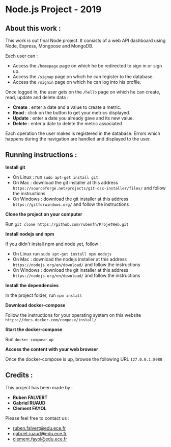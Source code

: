 # Node.js Project - 2019


## About this work :

This work is out final Node project. It consists of a web API dashboard using Node, Express, Mongoose and MongoDB.

Each user can :

* Access the `/homepage` page on which he be redirected to sign in or sign up.
* Access the `/signup` page on which he can register to the database.
* Access the `/signin` page on which he can log into his profile.

Once logged in, the user gets on the `/hello` page on which he can create, read, update and delete data :

* __Create__ : enter a date and a value to create a metric. 
* __Read__ : click on the button to get your metrics displayed. 
* __Update__ : enter a date you already gave and its new value. 
* __Delete__ : enter a date to delete the metric associated

Each operation the user makes is registered in the database.
Errors which happens during the navigation are handled and displayed to the user.


## Running instructions :

__Install git__

* On Linux : run `sudo apt-get install git`
* On Mac : download the git installer at this address `https://sourceforge.net/projects/git-osx-installer/files/` and follow the instructions
* On Windows : download the git installer at this address `https://gitforwindows.org/` and follow the instructions


__Clone the project on your computer__

Run `git clone https://github.com/rubenfh/ProjetWeb.git`


__Install nodejs and npm__

If you didn't  install npm and node yet, follow :
* On Linux run `sudo apt-get install npm nodejs`
* On Mac : download the nodejs installer at this address `https://nodejs.org/en/download/` and follow the instructions
* On Windows : download the git installer at this address `https://nodejs.org/en/download/` and follow the instructions


__Install the dependencies__

In the project folder, run `npm install`


__Download docker-compose__

Follow the instructions for your operating system on this website `https://docs.docker.com/compose/install/`


__Start the docker-compose__

Run `docker-compose up`


__Access the content with your web browser__

Once the docker-compose is up, browse the following URL `127.0.0.1:8080`


## Credits :

This project has been made by :
* __Ruben FALVERT__
* __Gabriel RUAUD__
* __Clement FAYOL__

Please feel free to contact us :
* ruben.falvert@edu.ece.fr 
* gabriel.ruaud@edu.ece.fr
* clement.fayol@edu.ece.fr
